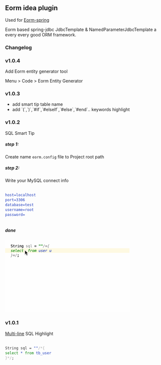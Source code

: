 ## Eorm idea plugin
<p>Used for <a target="_blank" href="https://github.com/deng-hb/eorm-spring">Eorm-spring</a></p>
<p>Eorm based spring-jdbc JdbcTemplate & NamedParameterJdbcTemplate a every every good ORM framework.</p>

### Changelog
<h3>v1.0.4</h3>
<p>Add Eorm entity generator tool</p>
<p>Menu > Code > Eorm Entity Generator</p>

<h3>v1.0.3</h3>
<ul>
<li>add smart tip table name </li>
<li>add `(`,`)`,`#if`,`#elseIf`,`#else`,`#end`.. keywords highlight</li>
</ul>

<h3>v1.0.2</h3>
<p>SQL Smart Tip</p>
<h5>step 1:</h5>
<p>Create name <code>eorm.config</code> file to Project root path</p>
<h5>step 2:</h5>
<p>Write your MySQL connect info</p>
<p>
<pre><code style="color:#203DBF">
host=localhost
port=3306
database=test
username=root
password=
</code>
</pre>
</p>
<h5>done</h5>
<img src="https://raw.githubusercontent.com/deng-hb/eorm-idea-plugin/master/eorm-smart-tip.gif" />

<h3>v1.0.1</h3>
<p><a target="_blank" href="https://github.com/deng-hb/multi-line">Multi-line</a> SQL Highlight</p>
<p>
<pre>
<code style="color:#203DBF">
<span style="color:#333">String sql = </span>""<span style="color:#aaa">/*{</span>
<span style="color:#008000">select</span> * <span style="color:#008000">from</span> tb_user
<span style="color:#aaa">}*/</span><span style="color:#333">;</span>
</code>
</pre>
</p>
